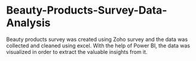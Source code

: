 # Beauty-Products-Survey-Data-Analysis
Beauty products survey was created using Zoho survey and the data was collected and cleaned using excel. With the help of Power BI, the data was visualized in order to extract the valuable insights from it.
